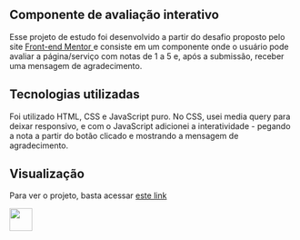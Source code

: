 ## Componente de avaliação interativo

Esse projeto de estudo foi desenvolvido a partir do desafio proposto pelo site <a href="https://www.frontendmentor.io/challenges/interactive-rating-component-koxpeBUmI"> Front-end Mentor </a> e consiste em um componente onde o usuário pode avaliar a página/serviço com notas de 1 a 5 e, após a submissão, receber uma mensagem de agradecimento.


## Tecnologias utilizadas

Foi utilizado HTML, CSS e JavaScript puro. No CSS, usei media query para deixar responsivo, e com o JavaScript adicionei a interatividade - pegando a nota a partir do botão clicado e mostrando a mensagem de agradecimento.

## Visualização

Para ver o projeto, basta acessar <a href="https://stephanievic.github.io/rating-component/">este link </a>

<div style = "display= inline_block">
  <img align = "center" width="40" src = "https://user-images.githubusercontent.com/109833971/206028300-91425506-6e31-4d71-870b-42fd040ad715.png">
  <img align = "center" width="40% src = "https://user-images.githubusercontent.com/109833971/206029085-2df2e31d-4022-4713-a416-f47153cd19c2.png">
</div>
